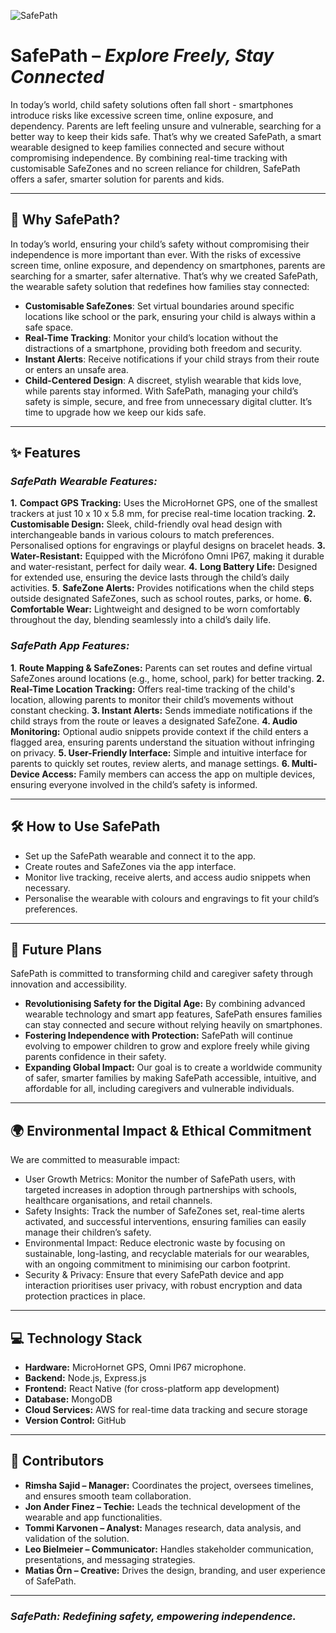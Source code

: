 ![SafePath](https://github.com/user-attachments/assets/2bb48af8-91d7-420f-b323-5e77498b2abf)

# **SafePath – _Explore Freely, Stay Connected_**
In today’s world, child safety solutions often fall short - smartphones introduce risks like excessive screen time, online exposure, and dependency. Parents are left feeling unsure and vulnerable, searching for a better way to keep their kids safe.
That’s why we created SafePath, a smart wearable designed to keep families connected and secure without compromising independence. By combining real-time tracking with customisable SafeZones and no screen reliance for children, SafePath offers a safer, smarter solution for parents and kids.

---

## 🚸 **Why SafePath?**
In today’s world, ensuring your child’s safety without compromising their independence is more important than ever. With the risks of excessive screen time, online exposure, and dependency on smartphones, parents are searching for a smarter, safer alternative.
That’s why we created SafePath, the wearable safety solution that redefines how families stay connected:
- **Customisable SafeZones**: Set virtual boundaries around specific locations like school or the park, ensuring your child is always within a safe space.
- **Real-Time Tracking**: Monitor your child’s location without the distractions of a smartphone, providing both freedom and security.
- **Instant Alerts**: Receive notifications if your child strays from their route or enters an unsafe area.
- **Child-Centered Design**: A discreet, stylish wearable that kids love, while parents stay informed.
With SafePath, managing your child’s safety is simple, secure, and free from unnecessary digital clutter. It’s time to upgrade how we keep our kids safe.

---

## ✨ **Features**
### _**SafePath Wearable Features:**_
**1.**	**Compact GPS Tracking:** Uses the MicroHornet GPS, one of the smallest trackers at just 10 x 10 x 5.8 mm, for precise real-time location tracking.
**2.**	**Customisable Design:** Sleek, child-friendly oval head design with interchangeable bands in various colours to match preferences. Personalised options for engravings or playful designs on bracelet heads.
**3.**	**Water-Resistant:** Equipped with the Micrófono Omni IP67, making it durable and water-resistant, perfect for daily wear.
**4.**	**Long Battery Life:** Designed for extended use, ensuring the device lasts through the child’s daily activities.
**5**.	**SafeZone Alerts:** Provides notifications when the child steps outside designated SafeZones, such as school routes, parks, or home.
**6.**	**Comfortable Wear:** Lightweight and designed to be worn comfortably throughout the day, blending seamlessly into a child’s daily life.

### _**SafePath App Features:**_
**1**.	**Route Mapping & SafeZones:** Parents can set routes and define virtual SafeZones around locations (e.g., home, school, park) for better tracking.
**2.	Real-Time Location Tracking:** Offers real-time tracking of the child's location, allowing parents to monitor their child’s movements without constant checking.
**3.	Instant Alerts:** Sends immediate notifications if the child strays from the route or leaves a designated SafeZone.
**4.	Audio Monitoring:** Optional audio snippets provide context if the child enters a flagged area, ensuring parents understand the situation without infringing on privacy.
**5.	User-Friendly Interface:** Simple and intuitive interface for parents to quickly set routes, review alerts, and manage settings.
**6.	Multi-Device Access:** Family members can access the app on multiple devices, ensuring everyone involved in the child’s safety is informed.

---

## 🛠️ **How to Use SafePath**
- Set up the SafePath wearable and connect it to the app.
- Create routes and SafeZones via the app interface.
- Monitor live tracking, receive alerts, and access audio snippets when necessary.
- Personalise the wearable with colours and engravings to fit your child’s preferences.

---
   
## 🌟 **Future Plans**

SafePath is committed to transforming child and caregiver safety through innovation and accessibility.

- **Revolutionising Safety for the Digital Age:** By combining advanced wearable technology and smart app features, SafePath ensures families can stay connected and secure without relying heavily on smartphones.
- **Fostering Independence with Protection:** SafePath will continue evolving to empower children to grow and explore freely while giving parents confidence in their safety.
- **Expanding Global Impact:** Our goal is to create a worldwide community of safer, smarter families by making SafePath accessible, intuitive, and affordable for all, including caregivers and vulnerable individuals.

---

## 🌍 **Environmental Impact & Ethical Commitment**
We are committed to measurable impact:
- User Growth Metrics: Monitor the number of SafePath users, with targeted increases in adoption through partnerships with schools, healthcare organisations, and retail channels.
- Safety Insights: Track the number of SafeZones set, real-time alerts activated, and successful interventions, ensuring families can easily manage their children’s safety.
- Environmental Impact: Reduce electronic waste by focusing on sustainable, long-lasting, and recyclable materials for our wearables, with an ongoing commitment to minimising our carbon footprint.
- Security & Privacy: Ensure that every SafePath device and app interaction prioritises user privacy, with robust encryption and data protection practices in place.

---

## 💻 **Technology Stack**
- **Hardware:** MicroHornet GPS, Omni IP67 microphone.
- **Backend:** Node.js, Express.js
- **Frontend:** React Native (for cross-platform app development)
- **Database:** MongoDB
- **Cloud Services:** AWS for real-time data tracking and secure storage
- **Version Control:** GitHub

---

## 🤝 **Contributors**
- **Rimsha Sajid – Manager:** Coordinates the project, oversees timelines, and ensures smooth team collaboration.
- **Jon Ander Finez – Techie:** Leads the technical development of the wearable and app functionalities.
- **Tommi Karvonen – Analyst:** Manages research, data analysis, and validation of the solution.
- **Leo Bielmeier – Communicator:** Handles stakeholder communication, presentations, and messaging strategies.
- **Matias Örn – Creative:** Drives the design, branding, and user experience of SafePath.

---

### _SafePath: Redefining safety, empowering independence._
